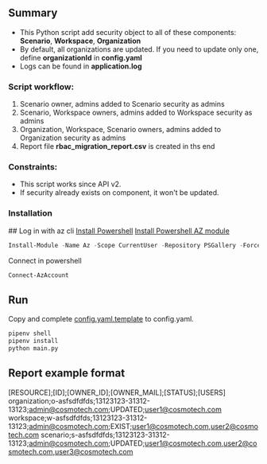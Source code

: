 ## Summary

* This Python script add security object to all of these components: **Scenario**, **Workspace**, **Organization**
* By default, all organizations are updated. If you need to update only one, define **organizationId** in **config.yaml**
* Logs can be found in **application.log**


### Script workflow:
1. Scenario owner, admins added to Scenario security as admins
2. Scenario, Workspace owners, admins added to Workspace security as admins
3. Organization, Workspace, Scenario owners, admins added to Organization security as admins
4. Report file **rbac_migration_report.csv** is created in ths end

### Constraints:
* This script works since API v2.
* If security already exists on component, it won't be updated.

### Installation
## Log in with az cli
[Install Powershell](https://learn.microsoft.com/en-us/powershell/scripting/install/install-debian?view=powershell-7.2)
[Install Powershell AZ module](https://learn.microsoft.com/en-us/powershell/azure/install-az-ps?view=azps-8.3.0)
``` powershell
Install-Module -Name Az -Scope CurrentUser -Repository PSGallery -Force
```
Connect in powershell
``` powershell
Connect-AzAccount
```

## Run
Copy and complete [config.yaml.template](config.yaml.template) to config.yaml.
``` bash
pipenv shell
pipenv install
python main.py
```

## Report example format

[RESOURCE];[ID];[OWNER_ID];[OWNER_MAIL];[STATUS];[USERS]
organization;o-asfsdfdfds;13123123-31312-13123;admin@cosmotech.com;UPDATED;user1@cosmotech.com
workspace;w-asfsdfdfds;13123123-31312-13123;admin@cosmotech.com;EXIST;user1@cosmotech.com,user2@cosmotech.com
scenario;s-asfsdfdfds;13123123-31312-13123;admin@cosmotech.com;UPDATED;user1@cosmotech.com,user2@cosmotech.com,user3@cosmotech.com
